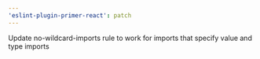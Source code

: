 ```yaml
---
'eslint-plugin-primer-react': patch
---
```


Update no-wildcard-imports rule to work for imports that specify value and type imports
